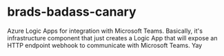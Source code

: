 # brads-badass-canary
Azure Logic Apps for integration with Microsoft Teams. Basically, it's infrastructure component that just creates a Logic App that will expose an HTTP endpoint webhook to communicate with Microsoft Teams. Yay
